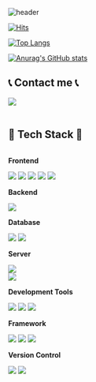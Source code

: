 ![header](https://capsule-render.vercel.app/api?type=slice&color=auto&height=300&section=header&text=Who%20am%20I%3F%20%F0%9F%A4%94&fontSize=40&animation=fadeIn)

[![Hits](https://hits.seeyoufarm.com/api/count/incr/badge.svg?url=https%3A%2F%2Fgithub.com%2FdevDYoung&count_bg=%2379C83D&title_bg=%23555555&icon=&icon_color=%2379C83D&title=hits&edge_flat=false)](https://hits.seeyoufarm.com)

[![Top Langs](https://github-readme-stats.vercel.app/api/top-langs/?username=devDYoung)](https://github.com/anuraghazra/github-readme-stats)

[![Anurag's GitHub stats](https://github-readme-stats.vercel.app/api?username=devDYoung)](https://github.com/anuraghazra/github-readme-stats)



## 📞 Contact me 📞
<div style="display:flex; flex-direction:row;">
    <a href="mailto:kmdyoung06@gmail.com">
        <img src="https://img.shields.io/badge/Gmail-EA4335?style=for-the-badge&logo=Gmail&logoColor=white"> 
    </a>
</div><br>

  
## 🔨 Tech Stack 🔨
<div style="display:flex; flex-direction:column; align-items:flex-start;">
     <!-- Frontend -->
    <p><strong>Frontend</strong></p>
    <div>
        <img src="https://img.shields.io/badge/html5-E34F26?style=for-the-badge&logo=html5&logoColor=white"> 
        <img src="https://img.shields.io/badge/css-1572B6?style=for-the-badge&logo=css3&logoColor=white"> 
        <img src="https://img.shields.io/badge/javascript-F7DF1E?style=for-the-badge&logo=javascript&logoColor=black">  
        <img src="https://img.shields.io/badge/bootstrap-7952B3?style=for-the-badge&logo=bootstrap&logoColor=white">
        <img src="https://img.shields.io/badge/jquery-0769AD?style=for-the-badge&logo=jquery&logoColor=white">
    </div>
    <!-- Backend -->
    <p><strong>Backend</strong></p>
    <div>
        <img src="https://img.shields.io/badge/java-007396?style=for-the-badge&logo=java&logoColor=white"> 
    </div>
    <!-- Database -->
    <p><strong>Database</strong></p>
    <div>
        <img src="https://img.shields.io/badge/oracle-F80000?style=for-the-badge&logo=oracle&logoColor=white"> 
        <img src="https://img.shields.io/badge/mysql-4479A1?style=for-the-badge&logo=mysql&logoColor=white"> 
    </div>
    <!--Server-->
    <p><strong>Server</strong></p
    <div>
     <img src="https://img.shields.io/badge/apache tomcat-F8DC75?style=for-the-badge&logo=apachetomcat&logoColor=black">   
     <img src="https://img.shields.io/badge/apache maven-C71A36?style=for-the-badge&logo=apachemaven&logoColor=black">
    </div>
    <!--Development Tools-->
    <p><strong>Development Tools</strong></p>
    <div>
        <img src="https://img.shields.io/badge/Visual Studio Code-007ACC?style=for-the-badge&logo=Visual Studio Code&logoColor=white">
        <img src="https://img.shields.io/badge/Eclipse IDE-2C2255?style=for-the-badge&logo=Eclipse IDE&logoColor=white">
        <img src="https://img.shields.io/badge/DBeaver-382923?style=for-the-badge&logo=DBeaver&logoColor=white">
    </div>
     <!--Framework-->
    <p><strong>Framework</strong></p>
    <div>
    <img src="https://img.shields.io/badge/spring-6DB33F?style=for-the-badge&logo=spring&logoColor=white">
    <img src="https://img.shields.io/badge/springboot-6DB33F?style=for-the-badge&logo=springboot&logoColor=white">
    <img src="https://img.shields.io/badge/bootstrap-7952B3?style=for-the-badge&logo=bootstrap&logoColor=white">
    </div>
     <!--Version Control-->
    <p><strong>Version Control</strong></p>
    <div>
    <img src="https://img.shields.io/badge/github-181717?style=for-the-badge&logo=github&logoColor=white">
  <img src="https://img.shields.io/badge/git-F05032?style=for-the-badge&logo=git&logoColor=white">
    </div>
